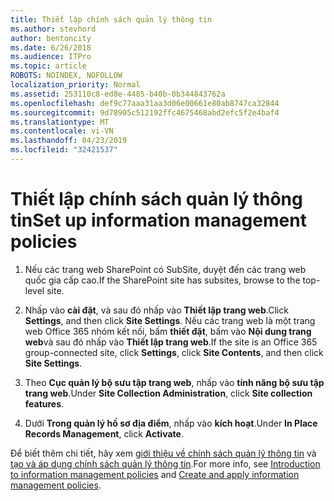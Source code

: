 ```yaml
---
title: Thiết lập chính sách quản lý thông tin
ms.author: stevhord
author: bentoncity
ms.date: 6/26/2018
ms.audience: ITPro
ms.topic: article
ROBOTS: NOINDEX, NOFOLLOW
localization_priority: Normal
ms.assetid: 253110c8-ed8e-4485-b40b-0b344843762a
ms.openlocfilehash: def9c77aaa31aa3d06e00661e80ab8747ca32844
ms.sourcegitcommit: 9d78905c512192ffc4675468abd2efc5f2e4baf4
ms.translationtype: MT
ms.contentlocale: vi-VN
ms.lasthandoff: 04/23/2019
ms.locfileid: "32421537"
---
```

# <a name="set-up-information-management-policies"></a><span data-ttu-id="5c01f-102">Thiết lập chính sách quản lý thông tin</span><span class="sxs-lookup"><span data-stu-id="5c01f-102">Set up information management policies</span></span>

1. <span data-ttu-id="5c01f-103">Nếu các trang web SharePoint có SubSite, duyệt đến các trang web quốc gia cấp cao.</span><span class="sxs-lookup"><span data-stu-id="5c01f-103">If the SharePoint site has subsites, browse to the top-level site.</span></span>
    
2. <span data-ttu-id="5c01f-104">Nhấp vào **cài đặt**, và sau đó nhấp vào **Thiết lập trang web**.</span><span class="sxs-lookup"><span data-stu-id="5c01f-104">Click **Settings**, and then click **Site Settings**.</span></span> <span data-ttu-id="5c01f-105">Nếu các trang web là một trang web Office 365 nhóm kết nối, bấm **thiết đặt**, bấm vào **Nội dung trang web**và sau đó nhấp vào **Thiết lập trang web**.</span><span class="sxs-lookup"><span data-stu-id="5c01f-105">If the site is an Office 365 group-connected site, click **Settings**, click **Site Contents**, and then click **Site Settings**.</span></span>
    
3. <span data-ttu-id="5c01f-106">Theo **Cục quản lý bộ sưu tập trang web**, nhấp vào **tính năng bộ sưu tập trang web**.</span><span class="sxs-lookup"><span data-stu-id="5c01f-106">Under **Site Collection Administration**, click **Site collection features**.</span></span>
    
4. <span data-ttu-id="5c01f-107">Dưới **Trong quản lý hồ sơ địa điểm**, nhấp vào **kích hoạt**.</span><span class="sxs-lookup"><span data-stu-id="5c01f-107">Under **In Place Records Management**, click **Activate**.</span></span>
    
<span data-ttu-id="5c01f-108">Để biết thêm chi tiết, hãy xem [giới thiệu về chính sách quản lý thông tin](https://go.microsoft.com/fwlink/?linkid=404239) và [tạo và áp dụng chính sách quản lý thông tin](https://go.microsoft.com/fwlink/?linkid=2003916).</span><span class="sxs-lookup"><span data-stu-id="5c01f-108">For more info, see [Introduction to information management policies](https://go.microsoft.com/fwlink/?linkid=404239) and [Create and apply information management policies](https://go.microsoft.com/fwlink/?linkid=2003916).</span></span>
  

